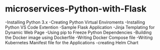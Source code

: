 # microservices-Python-with-Flask
-Installing Python 3.x
-Creating Python Virtual Enviroments
-Installing Python VS Code Extention
-Sample Flask Application
-Jinja Templating for Dynamic Web Page
-Using pip to Freeze Python Dependencies
-Building the Docker image using Dockerfile
-Writing Docker Compose file
-Writing Kubernetes Manifest file for the Applications
-creating Helm Chart